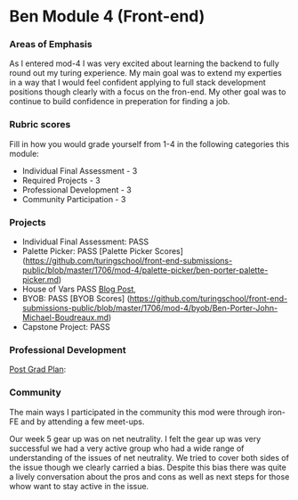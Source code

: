 # Ben Module 4 (Front-end)
 ### Areas of Emphasis
 
 As I entered mod-4 I was very excited about learning the backend to fully round out my turing experience. My main goal was to extend my experties in a way that I would feel confident applying to full stack development positions though clearly with a focus on the fron-end. My other goal was to continue to build confidence in preperation for finding a job. 
 
 ### Rubric scores
 Fill in how you would grade yourself from 1-4 in the following categories this module:
 * Individual Final Assessment - 3
 * Required Projects - 3
 * Professional Development - 3
 * Community Participation - 3
 
 ### Projects
 * Individual Final Assessment: PASS
 * Palette Picker: PASS
 [Palette Picker Scores] (https://github.com/turingschool/front-end-submissions-public/blob/master/1706/mod-4/palette-picker/ben-porter-palette-picker.md)
 * House of Vars PASS [Blog Post](https://medium.com/@bbp5280/diving-into-open-source-a-first-experience-40f945a52b7b), 
 * BYOB: PASS
  [BYOB Scores] (https://github.com/turingschool/front-end-submissions-public/blob/master/1706/mod-4/byob/Ben-Porter-John-Michael-Boudreaux.md)
 * Capstone Project: PASS
 
 ### Professional Development
 [Post Grad Plan](https://gist.github.com/bbp5280/cddff1ad044434da7ec077cfd6aa9c97):
 
 ### Community
 The main ways I participated in the community this mod were through iron-FE and by attending a few meet-ups. 
 
 Our week 5 gear up was on net neutrality. I felt the gear up was very successful we had a very active group who had a wide range of understanding of the issues of net neutrality. We tried to cover both sides of the issue though we clearly carried a bias. Despite this bias there was quite a lively conversation about the pros and cons as well as next steps for those whow want to stay active in the issue. 
